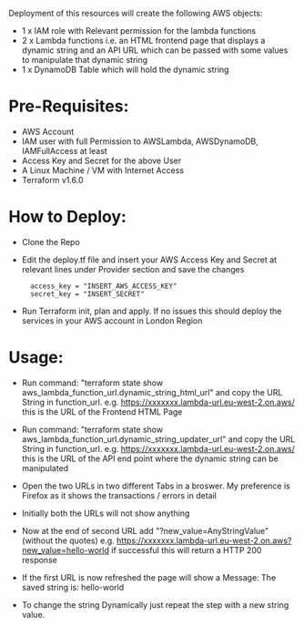  Deployment of this resources will create the following AWS objects:

- 1 x IAM role with Relevant permission for the lambda functions
- 2 x Lambda functions i.e. an HTML frontend page that displays a dynamic string and an API URL which can be passed with some values to manipulate that dynamic string
- 1 x DynamoDB Table which will hold the dynamic string  

# Pre-Requisites: 

- AWS Account
- IAM user with full Permission to AWSLambda, AWSDynamoDB, IAMFullAccess at least
- Access Key and Secret for the above User 
- A Linux Machine / VM with Internet Access
- Terraform v1.6.0


# How to Deploy: 

- Clone the Repo 
- Edit the deploy.tf file and insert your AWS Access Key and Secret at relevant lines under Provider section and save the changes

	    access_key = "INSERT_AWS_ACCESS_KEY"
	    secret_key = "INSERT_SECRET"


- Run Terraform init, plan and apply. If no issues this should deploy the services in your AWS account in London Region


# Usage:

- Run command: 
	"terraform state show aws_lambda_function_url.dynamic_string_html_url" 
  and copy the URL String in function_url. e.g. https://xxxxxxx.lambda-url.eu-west-2.on.aws/ this is the URL of the Frontend HTML Page

- Run command: 
	"terraform state show aws_lambda_function_url.dynamic_string_updater_url" 
  and copy the URL String in function_url. e.g. https://xxxxxxx.lambda-url.eu-west-2.on.aws/ this is the URL of the API end point where the dynamic string can be manipulated

- Open the two URLs in two different Tabs in a broswer. My preference is Firefox as it shows the transactions / errors in detail 

- Initially both the URLs will not show anything

- Now at the end of second URL add "?new_value=AnyStringValue" (without the quotes) e.g. https://xxxxxxx.lambda-url.eu-west-2.on.aws?new_value=hello-world if successful this will return a HTTP 200 response

- If the first URL is now refreshed the page will show a Message: The saved string is: hello-world

- To change the string Dynamically just repeat the step with a new string value.
